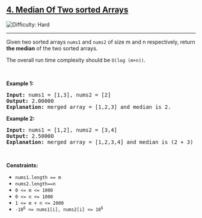 <h2><a href="https://leetcode.com/problems/median-of-two-sorted-arrays">4. Median Of Two sorted Arrays</a></h2> <img src='https://img.shields.io/badge/Difficulty-Hard-red' alt='Difficulty: Hard' /><hr>


<p>Given two sorted arrays <code>nums1</code> and <code>nums2</code> of size m and n respectively, return <strong>the median</strong> of the two sorted arrays.</p>

<p>The overall run time complexity should be <code>O(log (m+n))</code>.</p>
<p>&nbsp;</p>

<p><strong class="example">Example 1:</strong></p>

<pre>
<strong>Input:</strong> nums1 = [1,3], nums2 = [2]
<strong>Output:</strong> 2.00000
<strong>Explanation:</strong> merged array = [1,2,3] and median is 2.
</pre>

<p><strong class="example">Example 2:</strong></p>

<pre>
<strong>Input:</strong> nums1 = [1,2], nums2 = [3,4]
<strong>Output:</strong> 2.50000
<strong>Explanation:</strong> merged array = [1,2,3,4] and median is (2 + 3) / 2 = 2.5.
</pre>

<p>&nbsp;</p>
<p><strong>Constraints:</strong></p>

<ul>
	<li><code>nums1.length == m</code></li>
  <li><code>nums2.length==n</code></li>
  <li><code>0 <= m <= 1000</code></li>
  <li><code>0 <= n <= 1000</code></li>
  <li><code>1 <= m + n <= 2000</code></li>
  <li><code>-10<sup>6</sup> <= nums1[i], nums2[i] <= 10<sup>6</sup></code></li>
</ul>
